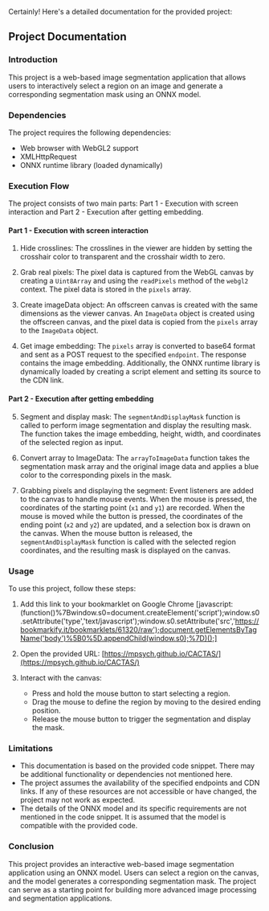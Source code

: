 Certainly! Here's a detailed documentation for the provided project:

## Project Documentation

### Introduction
This project is a web-based image segmentation application that allows users to interactively select a region on an image and generate a corresponding segmentation mask using an ONNX model.

### Dependencies
The project requires the following dependencies:
- Web browser with WebGL2 support
- XMLHttpRequest
- ONNX runtime library (loaded dynamically)

### Execution Flow

The project consists of two main parts: Part 1 - Execution with screen interaction and Part 2 - Execution after getting embedding.

#### Part 1 - Execution with screen interaction
1. Hide crosslines: The crosslines in the viewer are hidden by setting the crosshair color to transparent and the crosshair width to zero.

2. Grab real pixels: The pixel data is captured from the WebGL canvas by creating a `Uint8Array` and using the `readPixels` method of the `webgl2` context. The pixel data is stored in the `pixels` array.

3. Create imageData object: An offscreen canvas is created with the same dimensions as the viewer canvas. An `ImageData` object is created using the offscreen canvas, and the pixel data is copied from the `pixels` array to the `ImageData` object.

4. Get image embedding: The `pixels` array is converted to base64 format and sent as a POST request to the specified `endpoint`. The response contains the image embedding. Additionally, the ONNX runtime library is dynamically loaded by creating a script element and setting its source to the CDN link.

#### Part 2 - Execution after getting embedding
5. Segment and display mask: The `segmentAndDisplayMask` function is called to perform image segmentation and display the resulting mask. The function takes the image embedding, height, width, and coordinates of the selected region as input.

6. Convert array to ImageData: The `arrayToImageData` function takes the segmentation mask array and the original image data and applies a blue color to the corresponding pixels in the mask.

7. Grabbing pixels and displaying the segment: Event listeners are added to the canvas to handle mouse events. When the mouse is pressed, the coordinates of the starting point (`x1` and `y1`) are recorded. When the mouse is moved while the button is pressed, the coordinates of the ending point (`x2` and `y2`) are updated, and a selection box is drawn on the canvas. When the mouse button is released, the `segmentAndDisplayMask` function is called with the selected region coordinates, and the resulting mask is displayed on the canvas.

### Usage
To use this project, follow these steps:
1. Add this link to your bookmarklet on Google Chrome [javascript:(function()%7Bwindow.s0=document.createElement('script');window.s0.setAttribute('type','text/javascript');window.s0.setAttribute('src','https://bookmarkify.it/bookmarklets/61320/raw');document.getElementsByTagName('body')%5B0%5D.appendChild(window.s0);%7D)();]

2. Open the provided URL: [https://mpsych.github.io/CACTAS/](https://mpsych.github.io/CACTAS/)

3. Interact with the canvas:
   - Press and hold the mouse button to start selecting a region.
   - Drag the mouse to define the region by moving to the desired ending position.
   - Release the mouse button to trigger the segmentation and display the mask.

### Limitations
- This documentation is based on the provided code snippet. There may be additional functionality or dependencies not mentioned here.
- The project assumes the availability of the specified endpoints and CDN links. If any of these resources are not accessible or have changed, the project may not work as expected.
- The details of the ONNX model and its specific requirements are not mentioned in the code snippet. It is assumed that the model is compatible with the provided code.

### Conclusion
This project provides an interactive web-based image segmentation application using an ONNX model. Users can select a region on the canvas, and the model generates a corresponding segmentation mask. The project can serve as a starting point for building more advanced image processing and segmentation applications.